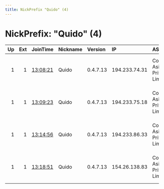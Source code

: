 ```yaml
---
title: NickPrefix "Quido" (4)
---
```


# NickPrefix: "Quido" (4)

|   Up |   Ext | JoinTime                                                                                              | Nickname   | Version   | IP            | AS                           | CC   |   ORp |   Dirp | OS    | Contact                             |   eFamMembers |
|-----:|------:|:------------------------------------------------------------------------------------------------------|:-----------|:----------|:--------------|:-----------------------------|:-----|------:|-------:|:------|:------------------------------------|--------------:|
|    1 |     1 | [13:08:21](https://nusenu.github.io/OrNetStats/w/relay/A2C964EA575B78FD9293575735ADC5105FFC1452.html) | Quido      | 0.4.7.13  | 194.233.74.31 | Contabo Asia Private Limited | sg   |   443 |      0 | Linux | MAX UPTIME. NO RESTARTS. UNLIMITED. |             5 |
|    1 |     1 | [13:09:23](https://nusenu.github.io/OrNetStats/w/relay/AF0DD03E43C7FFB7E805F0192690FEC928C6674E.html) | Quido      | 0.4.7.13  | 194.233.75.18 | Contabo Asia Private Limited | sg   |   443 |      0 | Linux | MAX UPTIME. NO RESTARTS. UNLIMITED. |             5 |
|    1 |     1 | [13:14:56](https://nusenu.github.io/OrNetStats/w/relay/261B86D51687B146E7C236F7588BB589B84F1324.html) | Quido      | 0.4.7.13  | 194.233.86.33 | Contabo Asia Private Limited | sg   |   443 |      0 | Linux | MAX UPTIME. NO RESTARTS. UNLIMITED. |             5 |
|    1 |     1 | [13:18:51](https://nusenu.github.io/OrNetStats/w/relay/789128DF6C92CA8CF2DD3BA573DEFD589201C8AD.html) | Quido      | 0.4.7.13  | 154.26.138.83 | Contabo Asia Private Limited | sg   |   443 |      0 | Linux | MAX UPTIME. NO RESTARTS. UNLIMITED. |             5 |
